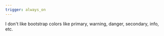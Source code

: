 ```yaml
---
trigger: always_on
---
```


I don't like bootstrap colors like primary, warning, danger, secondary, info, etc.